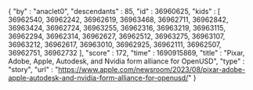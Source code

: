 {
  "by" : "anaclet0",
  "descendants" : 85,
  "id" : 36960625,
  "kids" : [ 36962540, 36962242, 36962619, 36963468, 36962711, 36962842, 36963424, 36962724, 36963255, 36962316, 36963219, 36963115, 36962294, 36962314, 36962627, 36962512, 36963275, 36963107, 36963212, 36962617, 36963010, 36962925, 36962111, 36962507, 36962751, 36962732 ],
  "score" : 172,
  "time" : 1690915869,
  "title" : "Pixar, Adobe, Apple, Autodesk, and Nvidia form alliance for OpenUSD",
  "type" : "story",
  "url" : "https://www.apple.com/newsroom/2023/08/pixar-adobe-apple-autodesk-and-nvidia-form-alliance-for-openusd/"
}
